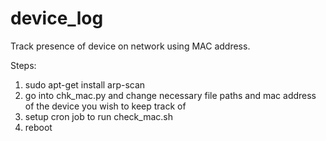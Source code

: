 # device_log
Track presence of device on network using MAC address.

Steps:

1. sudo apt-get install arp-scan
2. go into chk_mac.py and change necessary file paths and mac address of the device you wish to keep track of
3. setup cron job to run check_mac.sh
4. reboot
